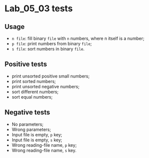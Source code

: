 # Lab_05_03 tests
## Usage
- `n file`: fill binary `file` with `n` numbers, where n itself is a number;
- `p file`: print numbers from binary `file`;
- `s file`: sort numbers in binary `file`.
## Positive tests
- print unsorted positive small numbers;
- print sorted numbers;
- print unsorted negative numbers;
- sort different numbers;
- sort equal numbers;
## Negative tests
- No parameters;
- Wrong parameters;
- Input file is empty, `p` key;
- Input file is empty, `s` key;
- Wrong reading-file name, `p` key;
- Wrong reading-file name, `s` key.